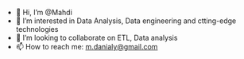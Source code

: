 - 👋 Hi, I’m @Mahdi
- 👀 I’m interested in Data Analysis, Data engineering and ctting-edge technologies
- 💞️ I’m looking to collaborate on ETL, Data analysis
- 📫 How to reach me: m.danialy@gmail.com

<!---
m-danielly/m-danielly is a ✨ special ✨ repository because its `README.md` (this file) appears on your GitHub profile.
You can click the Preview link to take a look at your changes.
--->
